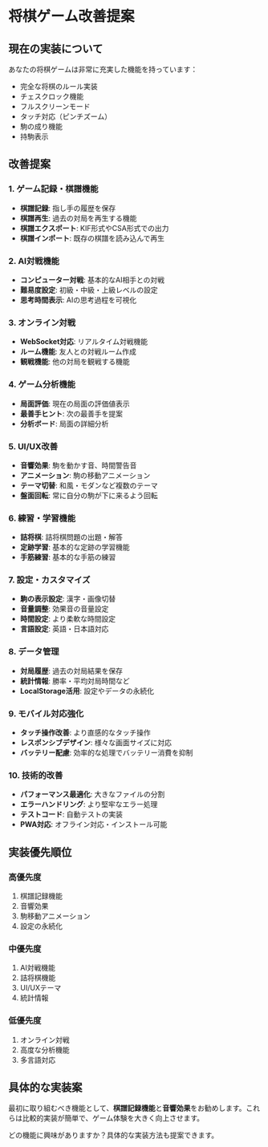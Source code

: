 # 将棋ゲーム改善提案

## 現在の実装について
あなたの将棋ゲームは非常に充実した機能を持っています：
- 完全な将棋のルール実装
- チェスクロック機能
- フルスクリーンモード
- タッチ対応（ピンチズーム）
- 駒の成り機能
- 持駒表示

## 改善提案

### 1. ゲーム記録・棋譜機能
- **棋譜記録**: 指し手の履歴を保存
- **棋譜再生**: 過去の対局を再生する機能
- **棋譜エクスポート**: KIF形式やCSA形式での出力
- **棋譜インポート**: 既存の棋譜を読み込んで再生

### 2. AI対戦機能
- **コンピューター対戦**: 基本的なAI相手との対戦
- **難易度設定**: 初級・中級・上級レベルの設定
- **思考時間表示**: AIの思考過程を可視化

### 3. オンライン対戦
- **WebSocket対応**: リアルタイム対戦機能
- **ルーム機能**: 友人との対戦ルーム作成
- **観戦機能**: 他の対局を観戦する機能

### 4. ゲーム分析機能
- **局面評価**: 現在の局面の評価値表示
- **最善手ヒント**: 次の最善手を提案
- **分析ボード**: 局面の詳細分析

### 5. UI/UX改善
- **音響効果**: 駒を動かす音、時間警告音
- **アニメーション**: 駒の移動アニメーション
- **テーマ切替**: 和風・モダンなど複数のテーマ
- **盤面回転**: 常に自分の駒が下に来るよう回転

### 6. 練習・学習機能
- **詰将棋**: 詰将棋問題の出題・解答
- **定跡学習**: 基本的な定跡の学習機能
- **手筋練習**: 基本的な手筋の練習

### 7. 設定・カスタマイズ
- **駒の表示設定**: 漢字・画像切替
- **音量調整**: 効果音の音量設定
- **時間設定**: より柔軟な時間設定
- **言語設定**: 英語・日本語対応

### 8. データ管理
- **対局履歴**: 過去の対局結果を保存
- **統計情報**: 勝率・平均対局時間など
- **LocalStorage活用**: 設定やデータの永続化

### 9. モバイル対応強化
- **タッチ操作改善**: より直感的なタッチ操作
- **レスポンシブデザイン**: 様々な画面サイズに対応
- **バッテリー配慮**: 効率的な処理でバッテリー消費を抑制

### 10. 技術的改善
- **パフォーマンス最適化**: 大きなファイルの分割
- **エラーハンドリング**: より堅牢なエラー処理
- **テストコード**: 自動テストの実装
- **PWA対応**: オフライン対応・インストール可能

## 実装優先順位

### 高優先度
1. 棋譜記録機能
2. 音響効果
3. 駒移動アニメーション
4. 設定の永続化

### 中優先度
1. AI対戦機能
2. 詰将棋機能
3. UI/UXテーマ
4. 統計情報

### 低優先度
1. オンライン対戦
2. 高度な分析機能
3. 多言語対応

## 具体的な実装案

最初に取り組むべき機能として、**棋譜記録機能**と**音響効果**をお勧めします。これらは比較的実装が簡単で、ゲーム体験を大きく向上させます。

どの機能に興味がありますか？具体的な実装方法も提案できます。
